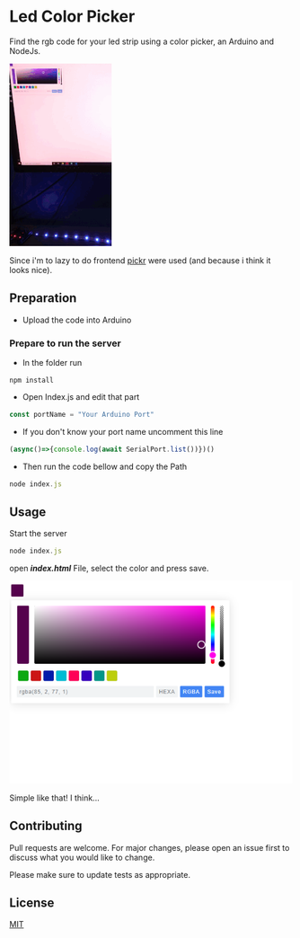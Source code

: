 # Led Color Picker

Find the rgb code for your led strip using a color picker, an Arduino and NodeJs. 

![overview](example.gif)

Since i'm to lazy to do frontend [pickr](https://github.com/simonwep/pickr) were used (and because i think it looks nice).

## Preparation
* Upload the code into Arduino 

### Prepare to run the server

  * In the folder run
```
npm install
```
  * Open Index.js and edit that part
```js
const portName = "Your Arduino Port"
```
  * If you don't know your port name uncomment this line

```js
(async()=>{console.log(await SerialPort.list())})()
```
 * Then run the code bellow  and copy the Path

```js
node index.js
```

## Usage

Start the server

```js
node index.js
```
 open ***index.html*** File, select the color and press save.

![site](site.png)

Simple like that! I think...


## Contributing
Pull requests are welcome. For major changes, please open an issue first to discuss what you would like to change.

Please make sure to update tests as appropriate.

## License
[MIT](https://choosealicense.com/licenses/mit/)
